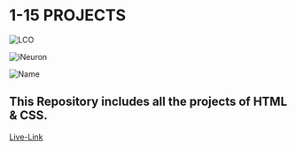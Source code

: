 # 1-15 PROJECTS


![LCO](https://img.shields.io/badge/WEB%20DEVELOPMENT-LCO-success)

![iNeuron](https://img.shields.io/badge/iNeuron-Course-important)

![Name](https://img.shields.io/badge/-Shravya%20Sarugu-ff69b4)

## This Repository includes all the projects of   HTML & CSS.

[Live-Link](https://projects1-15-htmlcss.netlify.app/)


